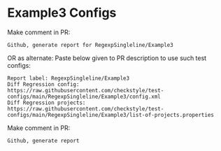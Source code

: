 # Example3 Configs
Make comment in PR:
```
Github, generate report for RegexpSingleline/Example3
```
OR as alternate:
Paste below given to PR description to use such test configs:
```
Report label: RegexpSingleline/Example3
Diff Regression config: https://raw.githubusercontent.com/checkstyle/test-configs/main/RegexpSingleline/Example3/config.xml
Diff Regression projects: https://raw.githubusercontent.com/checkstyle/test-configs/main/RegexpSingleline/Example3/list-of-projects.properties
```
Make comment in PR:
```
Github, generate report
```
